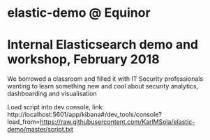 # elastic-demo @ Equinor
# Internal Elasticsearch demo and workshop, February 2018

We borrowed a classroom and filled it with IT Security professionals wanting to learn 
something new and cool about security analytics, dashboarding and visualisation

Load script into dev console, link: http://localhost:5601/app/kibana#/dev_tools/console?load_from=https://raw.githubusercontent.com/KarlMSola/elastic-demo/master/script.txt

